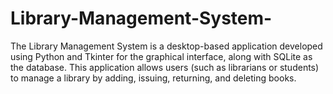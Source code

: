 # Library-Management-System-
The Library Management System is a desktop-based application developed using Python and Tkinter for the graphical interface, along with SQLite as the database. This application allows users (such as librarians or students) to manage a library by adding, issuing, returning, and deleting books.
